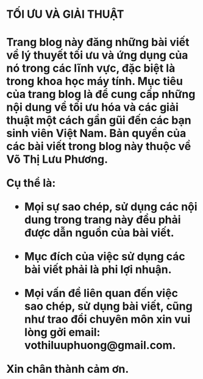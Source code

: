 <h1> TỐI ƯU VÀ GIẢI THUẬT <h1>
  <div>
<p>  Trang blog này đăng những bài viết về lý thuyết tối ưu và ứng dụng của nó trong các lĩnh vực, đặc biệt là trong khoa học máy tính.
  Mục tiêu của trang blog là để cung cấp những nội dung về tối ưu hóa và các giải thuật một cách gần gũi đến các bạn sinh viên Việt Nam.
  Bản quyền của các bài viết trong blog này thuộc về Võ Thị Lưu Phương. </p>
<p>  Cụ thể là: </p>
  <ul>
  <li>
   <p> Mọi sự sao chép, sử dụng các nội dung trong trang này đều phải được dẫn nguồn của bài viết.</p>
    </li>
    <li>
   <p> Mục đích của việc sử dụng các bài viết phải là phi lợi nhuận. </p>
 </li>
   <li>
    <p> Mọi vấn đề liên quan đến việc sao chép, sử dụng bài viết, cũng như trao đổi chuyên môn xin vui lòng gởi email: vothiluuphuong@gmail.com. </p>
      </li>
       </div>
      Xin chân thành cảm ơn.
